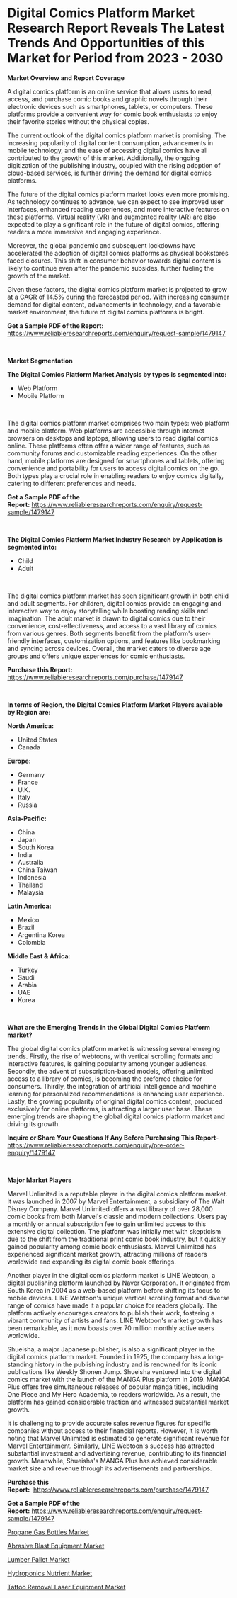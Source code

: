 <p><h1>Digital Comics Platform Market Research Report Reveals The Latest Trends And Opportunities of this Market for Period from 2023 - 2030</h1></p><p><strong>Market Overview and Report Coverage</strong></p>
<p><p>A digital comics platform is an online service that allows users to read, access, and purchase comic books and graphic novels through their electronic devices such as smartphones, tablets, or computers. These platforms provide a convenient way for comic book enthusiasts to enjoy their favorite stories without the physical copies.</p><p>The current outlook of the digital comics platform market is promising. The increasing popularity of digital content consumption, advancements in mobile technology, and the ease of accessing digital comics have all contributed to the growth of this market. Additionally, the ongoing digitization of the publishing industry, coupled with the rising adoption of cloud-based services, is further driving the demand for digital comics platforms.</p><p>The future of the digital comics platform market looks even more promising. As technology continues to advance, we can expect to see improved user interfaces, enhanced reading experiences, and more interactive features on these platforms. Virtual reality (VR) and augmented reality (AR) are also expected to play a significant role in the future of digital comics, offering readers a more immersive and engaging experience.</p><p>Moreover, the global pandemic and subsequent lockdowns have accelerated the adoption of digital comics platforms as physical bookstores faced closures. This shift in consumer behavior towards digital content is likely to continue even after the pandemic subsides, further fueling the growth of the market.</p><p>Given these factors, the digital comics platform market is projected to grow at a CAGR of 14.5% during the forecasted period. With increasing consumer demand for digital content, advancements in technology, and a favorable market environment, the future of digital comics platforms is bright.</p></p>
<p><strong>Get a Sample PDF of the Report:</strong> <a href="https://www.reliableresearchreports.com/enquiry/request-sample/1479147">https://www.reliableresearchreports.com/enquiry/request-sample/1479147</a></p>
<p>&nbsp;</p>
<p><strong>Market Segmentation</strong></p>
<p><strong>The Digital Comics Platform Market Analysis by types is segmented into:</strong></p>
<p><ul><li>Web Platform</li><li>Mobile Platform</li></ul></p>
<p>&nbsp;</p>
<p><p>The digital comics platform market comprises two main types: web platform and mobile platform. Web platforms are accessible through internet browsers on desktops and laptops, allowing users to read digital comics online. These platforms often offer a wider range of features, such as community forums and customizable reading experiences. On the other hand, mobile platforms are designed for smartphones and tablets, offering convenience and portability for users to access digital comics on the go. Both types play a crucial role in enabling readers to enjoy comics digitally, catering to different preferences and needs.</p></p>
<p><strong>Get a Sample PDF of the Report:</strong>&nbsp;<a href="https://www.reliableresearchreports.com/enquiry/request-sample/1479147">https://www.reliableresearchreports.com/enquiry/request-sample/1479147</a></p>
<p>&nbsp;</p>
<p><strong>The Digital Comics Platform Market Industry Research by Application is segmented into:</strong></p>
<p><ul><li>Child</li><li>Adult</li></ul></p>
<p>&nbsp;</p>
<p><p>The digital comics platform market has seen significant growth in both child and adult segments. For children, digital comics provide an engaging and interactive way to enjoy storytelling while boosting reading skills and imagination. The adult market is drawn to digital comics due to their convenience, cost-effectiveness, and access to a vast library of comics from various genres. Both segments benefit from the platform's user-friendly interfaces, customization options, and features like bookmarking and syncing across devices. Overall, the market caters to diverse age groups and offers unique experiences for comic enthusiasts.</p></p>
<p><strong>Purchase this Report:</strong>&nbsp; <a href="https://www.reliableresearchreports.com/purchase/1479147">https://www.reliableresearchreports.com/purchase/1479147</a></p>
<p>&nbsp;</p>
<p><strong>In terms of Region, the Digital Comics Platform Market Players available by Region are:</strong></p>
<p>
    <p> <strong> North America: </strong>
        <ul>
            <li>United States</li>
            <li>Canada</li>
        </ul>
        </p> 
    <p> <strong> Europe: </strong>
        <ul>
            <li>Germany</li>
            <li>France</li>
            <li>U.K.</li>
            <li>Italy</li>
            <li>Russia</li>
        </ul>
        </p> 
    <p> <strong> Asia-Pacific: </strong>
        <ul>
            <li>China</li>
            <li>Japan</li>
            <li>South Korea</li>
            <li>India</li>
            <li>Australia</li>
            <li>China Taiwan</li>
            <li>Indonesia</li>
            <li>Thailand</li>
            <li>Malaysia</li>
        </ul>
        </p> 
    <p> <strong> Latin America: </strong>
        <ul>
            <li>Mexico</li>
            <li>Brazil</li>
            <li>Argentina Korea</li>
            <li>Colombia</li>
        </ul>
        </p> 
    <p> <strong> Middle East & Africa: </strong>
        <ul>
            <li>Turkey</li>
            <li>Saudi</li>
            <li>Arabia</li>
            <li>UAE</li>
            <li>Korea</li>
        </ul>
    </p>
    </p>
<p>&nbsp;</p>
<p><strong>What are the Emerging Trends in the Global Digital Comics Platform market?</strong></p>
<p><p>The global digital comics platform market is witnessing several emerging trends. Firstly, the rise of webtoons, with vertical scrolling formats and interactive features, is gaining popularity among younger audiences. Secondly, the advent of subscription-based models, offering unlimited access to a library of comics, is becoming the preferred choice for consumers. Thirdly, the integration of artificial intelligence and machine learning for personalized recommendations is enhancing user experience. Lastly, the growing popularity of original digital comics content, produced exclusively for online platforms, is attracting a larger user base. These emerging trends are shaping the global digital comics platform market and driving its growth.</p></p>
<p><strong>Inquire or Share Your Questions If Any Before Purchasing This Report</strong>- <a href="https://www.reliableresearchreports.com/enquiry/pre-order-enquiry/1479147">https://www.reliableresearchreports.com/enquiry/pre-order-enquiry/1479147</a></p>
<p>&nbsp;</p>
<p><strong>Major Market Players</strong></p>
<p><p>Marvel Unlimited is a reputable player in the digital comics platform market. It was launched in 2007 by Marvel Entertainment, a subsidiary of The Walt Disney Company. Marvel Unlimited offers a vast library of over 28,000 comic books from both Marvel's classic and modern collections. Users pay a monthly or annual subscription fee to gain unlimited access to this extensive digital collection. The platform was initially met with skepticism due to the shift from the traditional print comic book industry, but it quickly gained popularity among comic book enthusiasts. Marvel Unlimited has experienced significant market growth, attracting millions of readers worldwide and expanding its digital comic book offerings.</p><p>Another player in the digital comics platform market is LINE Webtoon, a digital publishing platform launched by Naver Corporation. It originated from South Korea in 2004 as a web-based platform before shifting its focus to mobile devices. LINE Webtoon's unique vertical scrolling format and diverse range of comics have made it a popular choice for readers globally. The platform actively encourages creators to publish their work, fostering a vibrant community of artists and fans. LINE Webtoon's market growth has been remarkable, as it now boasts over 70 million monthly active users worldwide.</p><p>Shueisha, a major Japanese publisher, is also a significant player in the digital comics platform market. Founded in 1925, the company has a long-standing history in the publishing industry and is renowned for its iconic publications like Weekly Shonen Jump. Shueisha ventured into the digital comics market with the launch of the MANGA Plus platform in 2019. MANGA Plus offers free simultaneous releases of popular manga titles, including One Piece and My Hero Academia, to readers worldwide. As a result, the platform has gained considerable traction and witnessed substantial market growth.</p><p>It is challenging to provide accurate sales revenue figures for specific companies without access to their financial reports. However, it is worth noting that Marvel Unlimited is estimated to generate significant revenue for Marvel Entertainment. Similarly, LINE Webtoon's success has attracted substantial investment and advertising revenue, contributing to its financial growth. Meanwhile, Shueisha's MANGA Plus has achieved considerable market size and revenue through its advertisements and partnerships.</p></p>
<p><strong>Purchase this Report:</strong>&nbsp;&nbsp;<a href="https://www.reliableresearchreports.com/purchase/1479147">https://www.reliableresearchreports.com/purchase/1479147</a></p>
<p></p>
<p><strong>Get a Sample PDF of the Report:</strong>&nbsp;<a href="https://www.reliableresearchreports.com/enquiry/request-sample/1479147">https://www.reliableresearchreports.com/enquiry/request-sample/1479147</a></p>
<p><p><a href="https://www.linkedin.com/pulse/decoding-propane-gas-bottles-market-deep-dive-latest-trends-aqsme/">Propane Gas Bottles Market</a></p><p><a href="https://www.linkedin.com/pulse/abrasive-blast-equipment-market-share-amp-new-trends-analysis-7i2oe/">Abrasive Blast Equipment Market</a></p><p><a href="https://medium.com/@lacyquitzon/lumber-pallet-market-size-growth-forecast-2023-2030-5a67b2c2d296">Lumber Pallet Market</a></p><p><a href="https://medium.com/@nelsonhauck/hydroponics-nutrient-market-size-growth-forecast-2023-2030-89300d72bc81">Hydroponics Nutrient Market</a></p><p><a href="https://www.linkedin.com/pulse/tattoo-removal-laser-equipment-market-research-report-1hite/">Tattoo Removal Laser Equipment Market</a></p></p>